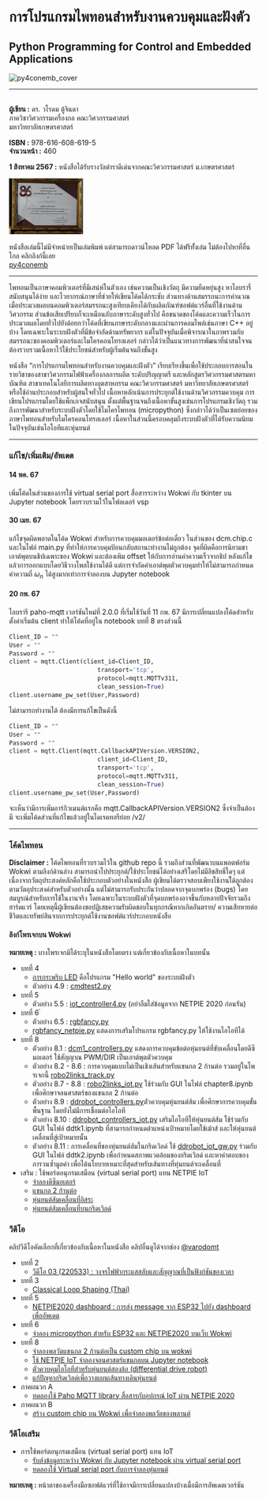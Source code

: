 # การโปรแกรมไพทอนสำหรับงานควบคุมและฝังตัว

## Python Programming for Control and Embedded Applications

<img src="https://drive.google.com/uc?id=19irK_Lqk0BtMGrlq-kmb6powwAsoIg0Q" width=600 alt="py4conemb_cover"/>
<hr>
<br><b>ผู้เขียน :</b> ดร. วโรดม ตู้จินดา
<br>ภาควิชาวิศวกรรมเครื่องกล คณะวิศวกรรมศาสตร์
<br>มหาวิทยาลัยเกษตรศาสตร์
<p />
<p />
<b>ISBN :</b> 978-616-608-619-5
<br><b>จำนวนหน้า :</b> 460 
<p />

**1 สิงหาคม 2567 :** หนังสือได้รับรางวัลตำราดีเด่นจากคณะวิศวกรรมศาสตร์ ม.เกษตรศาสตร์

<img src="https://raw.githubusercontent.com/dewdotninja/sharing-github/master/py4conemb_cert.jpg" width=150 />
  
หนังสือเล่มนี้ไม่มีจำหน่ายเป็นเล่มพิมพ์ แต่สามารถดาวน์โหลด PDF ได้ฟรีทั้่งเล่ม ไม่ต้องไปหาที่อื่นไกล คลิกลิงก์นี้เลย 
<br><a href="https://drive.google.com/file/d/1NplIDw-kojc8b0gLTpcQZE3m9YRQV7M3/view?usp=sharing">py4conemb</a>

<hr>
<p />
ไพทอนเป็นภาษาคอมพิวเตอร์ที่มีเสน่ห์ในตัวเอง เช่นความเป็นเชิงวัตถุ มีความยืดหยุ่นสูง หาไลบรารี่สนับสนุนได้ง่าย และไวยากรณ์ภาษาที่ช่วยให้เขียนโค้ดได้กระชับ ส่วนทางด้านสมรรถนะการคำนวณเมื่อประมวลผลบนคอมพิวเตอร์สมรรถนะสูงเทียบเคียงได้กับผลิตภัณฑ์ซอฟต์แวร์อื่นที่ใช้งานด้านวิศวกรรม ส่วนข้อเสียเปรียบก็จะเหมือนกับภาษาระดับสูงทั่วไป คือขนาดของโค้ดและความเร็วในการประมวลผลโดยทั่วไปยังด้อยกว่าโค้ดที่เขียนภาษาระดับกลางและผ่านการคอมไพล์เช่นภาษา C++ อยู่บ้าง โดยเฉพาะในระบบฝังตัวที่มีข้อจำกัดด้านทรัพยากร แต่ในปัจจุบันเมื่อพิจารณาในภาพรวมกับสมรรถนะของคอมพิวเตอร์และไมโครคอนโทรลเลอร์ กล่าวได้ว่าเป็นแนวทางการพัฒนาที่น่าสนใจจนต้องรวบรวมเนื้อหาไว้ใช้ประโยชน์สำหรับผู้เริ่มต้นจนถึงขั้นสูง
<p />
หนังสือ “การโปรแกรมไพทอนสำหรับงานควบคุมและฝังตัว” เรียบเรียงขึ้นเพื่อใช้ประกอบการสอนในรายวิชาของสาขาวิศวกรรมไฟฟ้าเครื่องกลการผลิต ระดับปริญญาตรี และหลักสูตรวิศวกรรมศาสตรมหาบัณฑิต สาขาเทคโนโลยีการผลิตทางอุตสาหกรรม คณะวิศวกรรมศาสตร์ มหาวิทยาลัยเกษตรศาสตร์ หรือใช้อ่านประกอบสำหรับผู้สนใจทั่วไป เนื้อหาหลักเน้นการประยุกต์ใช้งานด้านวิศวกรรมควบคุม การเขียนโปรแกรมโดยใช้แพ็กเกจสนับสนุน ตั้งแต่พื้นฐานจนถึงเนื้อหาขั้นสูงเช่นการโปรแกรมเชิงวัตถุ รวมถึงการพัฒนาสำหรับระบบฝังตัวโดยใช้ไมโครไพทอน (micropython)  ซึ่งกล่าวได้ว่าเป็นเซตย่อยของภาษาไพทอนสำหรับไมโครคอนโทรลเลอร์ เนื้อหาในส่วนนี้ครอบคลุมถึงระบบฝังตัวที่ได้รับความนิยมในปัจจุบันเช่นไอโอทีและหุ่นยนต์ 

<hr>

### แก้ไข/เพิ่มเติม/อัพเดต

#### 14 พค. 67

เพิ่มโค้ดในส่วนของการใช้ virtual serial port สื่อสารระหว่าง Wokwi กับ tkinter บน 
Jupyter notebook โดยรวบรวมไว้ในโฟลเดอร์ vsp 

#### 30 เมย. 67

แก้ไขจุดผิดพลาดในโค้ด Wokwi สำหรับการควบคุมมอเตอร์ข้อต่อเดี่ยว ในส่วนของ dcm.chip.c และในไฟล์ main.py ที่ทำให้การควบคุมป้อนกลับสถานะทำงานไม่ถูกต้อง 
จุดที่ผิดคือการนิยามขาเอาต์พุตบนชิปเฉพาะของ Wokwi และต้องเพิม offset ให้กับการอ่านค่าความเร็วจากชิป หลังแก้ไขแล้วการออกแบบโดยวิธีวางโพลใช้งานได้ดี 
แต่การจำกัดค่าเอาต์พุตตัวควบคุมทำให้ไม่สามารถกำหนดค่าความถี่ $\omega_n$ ได้สูงมากเท่าการจำลองบน Jupyter notebook


#### 20 กพ. 67

ไลบรารี paho-mqtt เวอร์ชันใหม่ที่ 2.0.0 ที่เริ่มใช้วันที่ 11 กพ. 67 มีการเปลี่ยนแปลงโค้ดสำหรับตั้งค่าเริ่มต้น client ทำให้โค้ดที่อยู่ใน notebook บทที่ 8 ตรงส่วนนี้

```python
Client_ID = ""
User = ""
Password = ""
client = mqtt.Client(client_id=Client_ID,
                         transport='tcp',
                         protocol=mqtt.MQTTv311,
                         clean_session=True)
client.username_pw_set(User,Password)
```
ไม่สามารถทำงานได้ ต้องมีการแก้ไขเป็นดังนี้

```python
Client_ID = ""
User = ""
Password = ""
client = mqtt.Client(mqtt.CallbackAPIVersion.VERSION2,
                         client_id=Client_ID,
                         transport='tcp',
                         protocol=mqtt.MQTTv311,
                         clean_session=True)
client.username_pw_set(User,Password)
```

จะเห็นว่ามีการเพิ่มอาร์กิวเมนต์แรกคือ mqtt.CallbackAPIVersion.VERSION2 ซึ่งจำเป็นต้องมี จะเพิ่มโค้ดส่วนที่แก้ไขแล้วอยู๋ในไดเรคทอรีย่อย /v2/

<hr>

### โค้ดไพทอน

<b>Disclaimer : </b>โค้ดไพทอนที่รวบรวมไว้ใน github repo นี้ รวมถึงส่วนที่พัฒนาบนแพลตฟอร์ม Wokwi ตามลิงก์ด้านล่าง สามารถนำไปประยุกต์/ใช้ประโยชน์ได้อย่างเสรีโดยไม่มีลิขสิทธิ์ใดๆ แต่เนื่องจากวัตถุประสงค์หลักคือใช้ประกอบตัวอย่างในหนังสือ ผู้เขียนได้ตรวจสอบเพึยงใช้งานไ้ด้ถูกต้องตามวัตถุประสงค์สำหรับตัวอย่างนั้น แต่ไม่สามารถรับประกันว่าปลอดจากจุดบกพร่อง (bugs) โดยสมบูรณ์สำหรับการใช้ในงานจริง โดยเฉพาะในระบบฝังตัวที่จุดบกพร่องอาจขึ้นกับหลายปัจจัยรวมถึงฮาร์ดแวร์ โดยเหตุนี้ผู้เขียนต้องขอปฏิเสธความรับผิดชอบในทุกกรณีหากเกิดอันตราย/ ความเสียหายต่อชีวิตและทรัพย์สินจากการประยุกต์ใช้งานซอฟต์แวร์ประกอบหนังสือ

#### ลิงก์โพรเจกบน Wokwi

<b>หมายเหตุ : </b> บางโพรเจกมิได้ระบุในหนังสือโดยตรง แต่เกี่ยวข้องกับเนื้อหาในบทนั้น

<ul>
<li />บทที่ 4
<ul>
<li /><a href="https://wokwi.com/projects/387226918295246849">การกระพริบ LED</a> คือโปรแกรม "Hello world" ของระบบฝังตัว
<li />ตัวอย่าง 4.9 : <a href="https://wokwi.com/projects/387227633700996097">cmdtest2.py</a>

</ul>

<li />บทที่ 5
<ul>
<li />ตัวอย่าง 5.5 : <a href="https://wokwi.com/projects/387228145560282113">iot_controller4.py</a> (อย่าลืมใส่ข้อมูลจาก NETPIE 2020 ก่อนรัน)

</ul>

<li />บทที่ 6
์<ul>
<li />ตัวอย่าง 6.5 : <a href="https://wokwi.com/projects/387227152163383297">rgbfancy.py</a>
<li /><a href="https://wokwi.com/projects/387227281091069953">rgbfancy_netpie.py</a> แสดงการเสริมโปรแกรม rgbfancy.py ให้ใช้งานไอโอทีได้
</ul>
<li />บทที่ 8
<ul>
<li />ตัวอย่าง 8.1 : <a href="https://wokwi.com/projects/387228486819383297">dcm1_controllers.py</a> แสดงการควบคุมข้อต่อหุ่นยนต์ที่ขับเคลื่อนโดยดีซีมอเตอร์ ใช้สัญญาณ PWM/DIR เป็นเอาต์พุตตัวควบคุม 
<li />ตัวอย่าง 8.2 - 8.6 : การควบคุมแบบไม่เป็นเชิงเส้นสำหรับแขนกล 2 ก้านต่อ รวมอยู่ในโพรเจกนี้ <a href="https://wokwi.com/projects/387228698016260097">robo2links_track.py</a>
<li />ตัวอย่าง 8.7 - 8.8 : <a href="https://wokwi.com/projects/387229048610888705">robo2links_iot.py</a> ใช้ร่วมกับ GUI ในไฟล์ chapter8.ipynb เพื่อศึกษาจลนศาสตร์ของแขนกล 2 ก้านต่อ
<li />ตัวอย่าง 8.9 : <a href="https://wokwi.com/projects/387229353821011969">ddrobot_controllers.py</a>ตัวควบคุมหุ่นยนต์ส้ม เพื่อศึกษาการควบคุมขั้นพื้นฐาน โดยยังไม่มีการเชื่อมต่อไอโอที 
<li />ตัวอย่าง 8.10 : <a href="https://wokwi.com/projects/387229438026931201">ddrobot_controllers_iot.py</a> เสริมไอโอทีให้หุ่นยนต์ส้ม ใช้ร่วมกับ GUI ในไฟล์ ddtk1.ipynb ที่สามารถกำหนดตำแหน่งเป้าหมายโดยใช้เม้าส์ และให้หุ่นยนต์เคลื่อนที่สู่เป้าหมายนั้น
<li />ตัวอย่าง 8.11 : การเคลื่อนที่ของหุ่นยนต์ส้มในกริดเวิลด์ ใช้ <a href="https://wokwi.com/projects/387229597666359297">ddrobot_iot_gw.py</a> ร่วมกับ GUI ในไฟล์ ddtk2.ipynb เพื่อกำหนดสภาพแวดล้อมของกริดเวิลด์ และหาคำตอบของการวนซ้ำมูลค่า เพื่อได้นโยบายเหมาะที่สุดสำหรับเส้นทางที่หุ่นยนต์จะเคลื่อนที่
</ul>
<li />เสริม : ใช้พอร์ตอนุกรมเสมือน (virtual serial port) แทน NETPIE IoT
<ul>
<li /><a href="https://wokwi.com/projects/396312701017628673">จำลองดีซีมอเตอร์</a>
<li /><a href="https://wokwi.com/projects/396935752500927489">แขนกล 2 ก้านต่อ</a>
<li /><a href="https://wokwi.com/projects/397298628049688577">หุ่นยนต์ส้มเคลื่อนที่อิสระ</a>
<li /><a href="https://wokwi.com/projects/397732021696556033">หุ่นยนต์ส้มเคลื่อนที่บนกริดเวิลด์</a>
</ul>

</ul>

### วีดีโอ

คลิปวีดีโอคัดเลือกที่เกี่ยวข้องกับเนื้อหาในหนังสือ คลิปอื่นดูได้จากช่อง <a href="https://www.youtube.com/@varodomt">@varodomt</a>

<ul>
<li />บทที่ 2
<ul>
<li /><a href="https://youtu.be/ga2dXXfAiFk?si=HSCCF3p7DPQcigoQ">วีดีโอ 03 (220533) : วงจรไฟฟ้ากระแสสลับและสัญญาณที่เป็นฟังก์ชันของเวลา</a>
</ul>

<li />บทที่ 3
<ul>
<li /><a href="https://youtu.be/24eO3mYsSaA?si=O7WLQB4Ee5xJaiu9">Classical Loop Shaping (Thai)</a>
</ul>

<li />บทที่ 5
<ul>
<li /><a href="https://youtu.be/XHzSaWOAS0E?si=JPH8nAf90NuZly6s">NETPIE2020 dashboard : การส่ง message จาก ESP32 ไปยัง dashboard เพื่ออัพเดต</a>
</ul>
<li />บทที่ 6
<ul>
<li /><a href="https://youtu.be/a0tH8vJ3T0g?si=tzwP95jq2MsYPfZP">จำลอง micropython สำหรับ ESP32 และ NETPIE2020 บนเว็บ Wokwi</a>
</ul>
<li />บทที่ 8
<ul>
<li /><a href="https://youtu.be/3to1_SIWH64?si=RJJlr-ashozVOH8Z">จำลองพลวัตแขนกล 2 ก้านต่อเป็น custom chip บน wokwi</a>
<li /><a href="https://youtu.be/P5REf6HBmz0?si=14ktX0IOTdaUbArB">ใช้ NETPIE IoT จำลองจลนศาสตร์แขนกลบน Jupyter notebook</a>
<li /><a href="https://youtu.be/Dfr7qgxvRS8?si=6LlR_nIbKrHQhWb5">ตัวควบคุมไอโอทีสำหรับหุ่นยนต์สองล้อ (differential drive robot)</a>
<li /><a href="https://youtu.be/3vH49engcdo?si=U-qlE9JvXggqxU1C">แก้ปัญหากริดเวิลด์เพื่อวางแผนเส้นทางเดินหุ่นยนต์</a>
</ul>
<li />ภาคผนวก A
<ul>
<li /><a href="https://youtu.be/lH7kSj0lai0?si=KllavgeFK3-qPKYj">ทดลองใช้ Paho MQTT library สื่อสารกับอุปกรณ์ IoT ผ่าน NETPIE 2020</a>
</ul>

<li />ภาคผนวก B
<ul>
<li /><a href="https://youtu.be/-P7gBgtUN0w?si=pzosqkCR48jrDkw4">สร้าง custom chip บน Wokwi เพื่อจำลองพลวัตของพลานต์</a>
</ul>
</ul>

### วีดีโอเสริม

<ul>
<li />การใช้พอร์ตอนุกรมเสมือน (virtual serial port) แทน IoT
<ul>
<li /><a href="https://youtu.be/7BJiWQn4hBs">รับส่งข้อมูลระหว่าง Wokwi กับ Jupyter notebook ผ่าน virtual serial port</a>
<li /><a href="https://youtu.be/77J155Bu_eI">ทดลองใช้ Virtual serial port กับการจำลองหุ่นยนต์</a>
</ul>
</ul>

<b>หมายเหตุ : </b>
หน้าตาของเครื่องมือซอฟต์แวร์ที่ใช้อาจมีการเปลี่ยนแปลงบ้างเมื่อมีการอัพเดตเวอร์ชัน 
